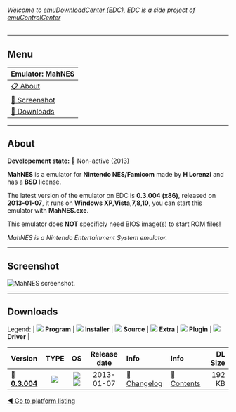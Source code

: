 ###### Welcome to [emuDownloadCenter (EDC)](https://github.com/PhoenixInteractiveNL/emuDownloadCenter/wiki/), EDC is a side project of [emuControlCenter](https://github.com/PhoenixInteractiveNL/emuControlCenter/wiki/)
***
## Menu
| **Emulator: MahNES** |
|:---------|
| [:clipboard: About](#about) |
| [:sunrise: Screenshot](#screenshot) |
| [:floppy_disk: Downloads](#downloads) |
***
## About
**Developement state:** :red_circle: Non-active (2013)

**MahNES** is a emulator for **Nintendo NES/Famicom** made by **H Lorenzi** and has a **BSD** license.

The latest version of the emulator on EDC is **0.3.004 (x86)**, released on **2013-01-07**, it runs on **Windows XP,Vista,7,8,10**, you can start this emulator with **MahNES.exe**.

This emulator does **NOT** specificly need BIOS image(s) to start ROM files!

_MahNES is a Nintendo Entertainment System emulator._
***
## Screenshot
![](https://raw.githubusercontent.com/PhoenixInteractiveNL/emuDownloadCenter/master/hooks/mahnes/emulator_screen_01.jpg "MahNES screenshot.")
***
## Downloads
Legend:
| ![](https://raw.githubusercontent.com/wiki/PhoenixInteractiveNL/emuDownloadCenter/images_misc/icon_program_24.png) **Program** | 
![](https://raw.githubusercontent.com/wiki/PhoenixInteractiveNL/emuDownloadCenter/images_misc/icon_installer_24.png) **Installer** | 
![](https://raw.githubusercontent.com/wiki/PhoenixInteractiveNL/emuDownloadCenter/images_misc/icon_source_code_24.png) **Source** | 
![](https://raw.githubusercontent.com/wiki/PhoenixInteractiveNL/emuDownloadCenter/images_misc/icon_extra_24.png) **Extra** | 
![](https://raw.githubusercontent.com/wiki/PhoenixInteractiveNL/emuDownloadCenter/images_misc/icon_plugin_24.png) **Plugin** | 
![](https://raw.githubusercontent.com/wiki/PhoenixInteractiveNL/emuDownloadCenter/images_misc/icon_driver_24.png) **Driver** | 
 
 
| Version  | TYPE | OS | Release date  | Info       | Info       | DL Size    |
|:---------|:----:|:--:|:-------------:|:-----------|:-----------|-----------:|
| [:floppy_disk: **0.3.004**](https://github.com/PhoenixInteractiveNL/edc-repo0004/raw/master/mahnes/0.3.004.7z) | ![](https://raw.githubusercontent.com/wiki/PhoenixInteractiveNL/emuDownloadCenter/images_misc/icon_program_24.png) | ![](https://raw.githubusercontent.com/wiki/PhoenixInteractiveNL/emuDownloadCenter/images_misc/logo_windows_24.png)![](https://raw.githubusercontent.com/wiki/PhoenixInteractiveNL/emuDownloadCenter/images_misc/icon_32-bit_24.png) | 2013-01-07 | [:page_facing_up: Changelog](https://github.com/PhoenixInteractiveNL/edc-repo0004/blob/master/mahnes/0.3.004_changelog.txt) | [:mag_right: Contents](https://github.com/PhoenixInteractiveNL/edc-repo0004/blob/master/mahnes/0.3.004_contents.txt) | 192 KB |

[:arrow_backward: Go to platform listing](https://github.com/PhoenixInteractiveNL/emuDownloadCenter/wiki/EDC-Platform-List)
